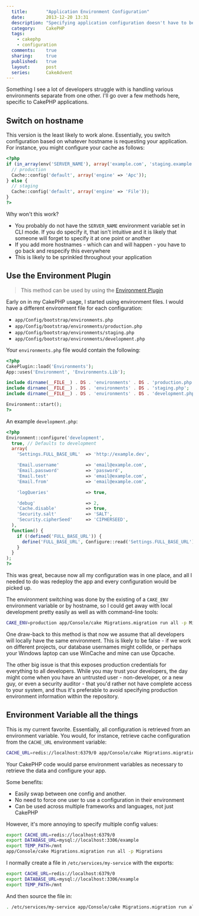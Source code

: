 ```yaml
---
  title:       "Application Environment Configuration"
  date:        2013-12-20 13:31
  description: "Specifying application configuration doesn't have to be hard, and here are three ways to do it!"
  category:    CakePHP
  tags:
    - cakephp
    - configuration
  comments:    true
  sharing:     true
  published:   true
  layout:      post
  series:      CakeAdvent
---
```


Something I see a lot of developers struggle with is handling various environments separate from one other. I'll go over a few methods here, specific to CakePHP applications.

## Switch on hostname

This version is the least likely to work alone. Essentially, you switch configuration based on whatever hostname is requesting your application. For instance, you might configure your cache as follows:

```php
<?php
if (in_array(env('SERVER_NAME'), array('example.com', 'staging.example.com'))) {
  // production
  Cache::config('default', array('engine' => 'Apc'));
} else {
  // staging
  Cache::config('default', array('engine' => 'File'));
}
?>
```

Why won't this work?

- You probably do not have the `SERVER_NAME` environment variable set in CLI mode. If you do specify it, that isn't intuitive and it is likely that someone will forget to specify it at one point or another
- If you add more hostnames - which can and will happen - you have to go back and respecify this everywhere
- This is likely to be sprinkled throughout your application

## Use the Environment Plugin

> This method can be used by using the [Environment Plugin](https://github.com/octobear/cakephp-environments)

Early on in my CakePHP usage, I started using environment files. I would have a different environment file for each configuration:

- `app/Config/bootstrap/environments.php`
- `app/Config/bootstrap/environments/production.php`
- `app/Config/bootstrap/environments/staging.php`
- `app/Config/bootstrap/environments/development.php`

Your `environments.php` file would contain the following:

```php
<?php
CakePlugin::load('Environments');
App::uses('Environment', 'Environments.Lib');

include dirname(__FILE__) . DS . 'environments' . DS . 'production.php';
include dirname(__FILE__) . DS . 'environments' . DS . 'staging.php';
include dirname(__FILE__) . DS . 'environments' . DS . 'development.php';

Environment::start();
?>
```

An example `development.php`:

```php
<?php
Environment::configure('development',
  true, // Defaults to development
  array(
    'Settings.FULL_BASE_URL'  => 'http://example.dev',

    'Email.username'          => 'email@example.com',
    'Email.password'          => 'password',
    'Email.test'              => 'email@example.com',
    'Email.from'              => 'email@example.com',

    'logQueries'              => true,

    'debug'                   => 2,
    'Cache.disable'           => true,
    'Security.salt'           => 'SALT',
    'Security.cipherSeed'     => 'CIPHERSEED',
  ),
  function() {
    if (!defined('FULL_BASE_URL')) {
      define('FULL_BASE_URL', Configure::read('Settings.FULL_BASE_URL'));
    }
  }
);
?>
```

This was great, because now all my configuration was in one place, and all I needed to do was redeploy the app and every configuration would be picked up.

The environment switching was done by the existing of a `CAKE_ENV` environment variable or by hostname, so I could get away with local development pretty easily as well as with command-line tools:

```bash
CAKE_ENV=production app/Console/cake Migrations.migration run all -p Migrations
```

One draw-back to this method is that now we assume that all developers will locally have the same environment. This is likely to be false - if we work on different projects, our database usernames might collide, or perhaps your Windows laptop can use WinCache and mine can use Opcache.

The other big issue is that this exposes production credentials for everything to all developers. While you may trust your developers, the day might come when you have an untrusted user - non-developer, or a new guy, or even a security auditor - that you'd rather not have complete access to your system, and thus it's preferable to avoid specifying production environment information within the repository.

## Environment Variable all the things

This is my current favorite. Essentially, all configuration is retrieved from an environment variable. You would, for instance, retrieve cache configuration from the `CACHE_URL` environment variable:

```bash
CACHE_URL=redis://localhost:6379/0 app/Console/cake Migrations.migration run all -p Migrations
```

Your CakePHP code would parse environment variables as necessary to retrieve the data and configure your app.

Some benefits:

- Easily swap between one config and another.
- No need to force one user to use a configuration in their environment
- Can be used across multiple frameworks and languages, not just CakePHP

However, it's more annoying to specify multiple config values:

```bash
export CACHE_URL=redis://localhost:6379/0
export DATABASE_URL=mysql://localhost:3306/example
export TEMP_PATH=/mnt
app/Console/cake Migrations.migration run all -p Migrations
```

I normally create a file in `/etc/services/my-service` with the exports:

```bash
export CACHE_URL=redis://localhost:6379/0
export DATABASE_URL=mysql://localhost:3306/example
export TEMP_PATH=/mnt
```

And then source the file in:

```bash
. /etc/services/my-service app/Console/cake Migrations.migration run all -p Migrations
```
